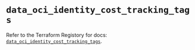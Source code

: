 # `data_oci_identity_cost_tracking_tags`

Refer to the Terraform Registory for docs: [`data_oci_identity_cost_tracking_tags`](https://registry.terraform.io/providers/oracle/oci/6.18.0/docs/data-sources/identity_cost_tracking_tags).
